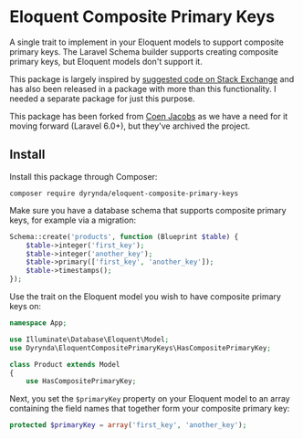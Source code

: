 # Eloquent Composite Primary Keys
A single trait to implement in your Eloquent models to support composite primary keys. The Laravel Schema builder supports creating composite primary keys, but Eloquent models don't support it.

This package is largely inspired by [suggested code on Stack Exchange](https://stackoverflow.com/a/36995763/526501) and has also been released in a package with more than this functionality. I needed a separate package for just this purpose.

This package has been forked from [Coen Jacobs](https://github.com/coenjacobs/eloquent-composite-primary-keys) as we have a need for it moving forward (Laravel 6.0+), but they've archived the project.

## Install
Install this package through Composer:
```
composer require dyrynda/eloquent-composite-primary-keys
```

Make sure you have a database schema that supports composite primary keys, for example via a migration:
```php
Schema::create('products', function (Blueprint $table) {
    $table->integer('first_key');
    $table->integer('another_key');
    $table->primary(['first_key', 'another_key']);
    $table->timestamps();
});
```

Use the trait on the Eloquent model you wish to have composite primary keys on:
```php
namespace App;

use Illuminate\Database\Eloquent\Model;
use Dyrynda\EloquentCompositePrimaryKeys\HasCompositePrimaryKey;

class Product extends Model
{
	use HasCompositePrimaryKey;

```

Next, you set the `$primaryKey` property on your Eloquent model to an array containing the field names that together form your composite primary key:
```php
protected $primaryKey = array('first_key', 'another_key');
```
